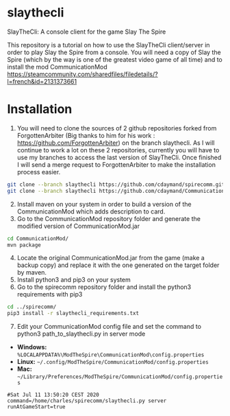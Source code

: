 # slaythecli
SlayTheCli: A console client for the game Slay The Spire

This repository is a tutorial on how to use the SlayTheCli client/server in order to play Slay the Spire from a console.
You will need a copy of Slay the Spire (which by the way is one of the greatest video game of all time) and to install the mod CommunicationMod https://steamcommunity.com/sharedfiles/filedetails/?l=french&id=2131373661

# Installation
1. You will need to clone the sources of 2 github repositories forked from ForgottenArbiter (Big thanks to him for his work : https://github.com/ForgottenArbiter) on the branch slaythecli. As I will continue to work a lot on these 2 repositories, currently you will have to use my branches to access the last version of SlayTheCli. Once finished I will send a merge request to ForgottenArbiter to make the installation process easier. 
```bash
git clone --branch slaythecli https://github.com/cdaymand/spirecomm.git
git clone --branch slaythecli https://github.com/cdaymand/CommunicationMod.git
```
2. Install maven on your system in order to build a version of the CommunicationMod which adds description to card.
3. Go to the CommunicationMod repository folder and generate the modified version of CommunicationMod.jar
```bash
cd CommunicationMod/
mvn package
```
4. Locate the original CommunicationMod.jar from the game (make a backup copy) and replace it with the one generated on the target folder by maven.
5. Install python3 and pip3 on your system
6. Go to the spirecomm repository folder and install the python3 requirements with pip3
```bash
cd ../spirecomm/
pip3 install -r slaythecli_requirements.txt
```
7. Edit your CommunicationMod config file and set the command to python3 path_to_slaythecli.py in server mode
* **Windows:** `%LOCALAPPDATA%\ModTheSpire\CommunicationMod\config.properties`
* **Linux:** `~/.config/ModTheSpire/CommunicationMod/config.properties`
* **Mac:** `~/Library/Preferences/ModTheSpire/CommunicationMod/config.properties`

```
#Sat Jul 11 13:50:20 CEST 2020
command=/home/charles/spirecomm/slaythecli.py server
runAtGameStart=true
```
